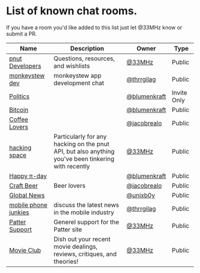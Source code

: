 # List of known chat rooms.

If you have a room you'd like added to this list just let @33MHz know or submit a PR.

Name | Description | Owner | Type
-------- | -------- | -------- | -------- 
[pnut Developers](https://patter.chat/room.html?channel=18) | Questions, resources, and wishlists | [@33MHz](https://pnut.io/@33MHz) | Public
[monkeystew dev](https://patter.chat/room.html?channel=85) | monkeystew app development chat | [@thrrgilag](https://pnut.io/@thrrgilag)| Public
[Politics](https://patter.chat/room.html?channel=87) | | [@blumenkraft](https://pnut.io/@blumenkraft) | Invite Only
[Bitcoin](https://patter.chat/room.html?channel=88) | | [@blumenkraft](https://pnut.io/@blumenkraft) | Public
[Coffee Lovers](https://patter.chat/room.html?channel=207) | | [@jacobrealo](https://pnut.io/@jacobrealo) | Public
[hacking space](https://patter.chat/room.html?channel=212) | Particularly for any hacking on the pnut API, but also anything you've been tinkering with recently | [@33MHz](https://pnut.io/@33MHz) | Public
[Happy π-day](https://patter.chat/room.html?channel=288) | | [@blumenkraft](https://pnut.io/@blumenkraft) | Public
[Craft Beer](https://patter.chat/room.html?channel=491) | Beer lovers | [@jacobrealo](https://pnut.io/@jacobrealo) | Public
[Global News](https://patter.chat/room.html?channel=497) | | [@unixb0y](https://pnut.io/@unixb0y) | Public
[mobile phone junkies](https://patter.chat/room.html?channel=508) | discuss the latest news in the mobile industry | [@thrrgilag](https://pnut.io/@thrrgilag) | Public
[Patter Support](https://patter.chat/room.html?channel=585) | Generel support for the Patter site | [@33MHz](https://pnut.io/@33MHz) | Public
[Movie Club](https://patter.chat/room.html?channel=591) | Dish out your recent movie dealings, reviews, critiques, and theories! | [@33MHz](https://pnut.io/@33MHz) | Public
